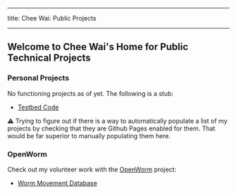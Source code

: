 ___
title: Chee Wai: Public Projects
___

## Welcome to Chee Wai's Home for Public Technical Projects

### Personal Projects

No functioning projects as of yet. The following is a stub:

- [Testbed Code](https://cheelee.github.io/testbeds)

:warning: Trying to figure out if there is a way to automatically
populate a list of my projects by checking that they are Github Pages
enabled for them. That would be far superior to manually populating them here.

### OpenWorm

Check out my volunteer work with the [OpenWorm](https://github.com/openworm) project:

- [Worm Movement Database](https://github.com/openworm/movement_cloud) 

